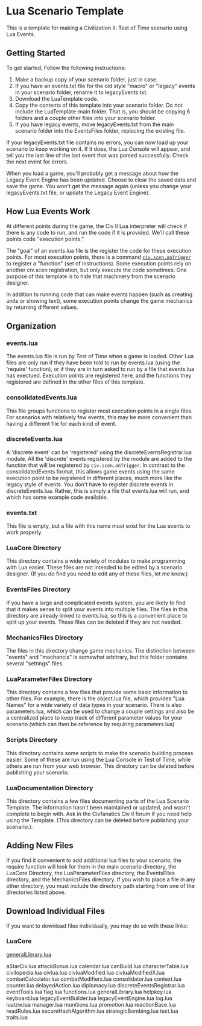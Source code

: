 # Lua Scenario Template

This is a template for making a Civilization II: Test of Time scenario using Lua Events.

## Getting Started

To get started, Follow the following instructions:
1.  Make a backup copy of your scenario folder, just in case.
2.  If you have an events.txt file for the old style "macro" or "legacy" events in your scenario folder, rename it to legacyEvents.txt.
3.  Download the LuaTemplate code.
4.  Copy the contents of this template into your scenario folder.  Do not include the LuaTemplate-main folder.  That is, you should be copying 6 folders and a couple other files into your scenario folder.
5.  If you have legacy events, move legacyEvents.txt from the main scenario folder into the EventsFiles folder, replacing the existing file.

If your legacyEvents.txt file contains no errors, you can now load up your scenario to keep working on it.  If it does, the Lua Console will appear, and tell you the last line of the last event that was parsed successfully.  Check the next event for errors.

When you load a game, you'll probably get a message about how the Legacy Event Engine has been updated. Choose to clear the saved data and save the game. You won't get the message again (unless you change your legacyEvents.txt file, or update the Legacy Event Engine).

## How Lua Events Work

At different points during the game, the Civ II Lua interpreter will check if there is any code to run, and run the code if it is provided.  We'll call these points code "execution points."

The "goal" of an events.lua file is the register the code for these execution points.  For most execution points, there is a command [`civ.scen.onTrigger`](https://forums.civfanatics.com/threads/totpp-lua-function-reference.557527/#civ.scen) to register a "function" (set of instructions).  Some execution points rely on another civ.scen registration, but only execute the code sometimes.  One purpose of this template is to hide that machinery from the scenario designer.

In addition to running code that can make events happen (such as creating units or showing text), some execution points change the game mechanics by returning different values.

## Organization

### events.lua

The events.lua file is run by Test of Time when a game is loaded.  Other Lua files are only run if they have been told to run by events.lua (using the 'require' function), or if they are in turn asked to run by a file that events.lua has exectued.  Execution points are registered here, and the functions they registered are defined in the other files of this template.

### consolidatedEvents.lua

This file groups functions to register most execution points in a single files.  For scenarios with relatively few events, this may be more convenient than having a different file for each kind of event.

### discreteEvents.lua

A 'discrete event' can be 'registered' using the discreteEventsRegistrar.lua module.  All the 'discrete' events registered by the module are added to the function that will be registered by `civ.scen.onTrigger`.  In contrast to the consolidatedEvents format, this allows game events using the same execution point to be registered in different places, much more like the legacy style of events.  You don't have to register discrete events in discreteEvents.lua.  Rather, this is simply a file that events.lua will run, and which has some example code available.

### events.txt

This file is empty, but a file with this name must exist for the Lua events to work properly.

### LuaCore Directory

This directory contains a wide variety of modules to make programming with Lua easier.  These files are not intended to be edited by a scenario designer.  (If you do find you need to edit any of these files, let me know.)

### EventsFiles Directory

If you have a large and complicated events system, you are likely to find that it makes sense to split your events into multiple files.  The files in this directory are already linked to events.lua, so this is a convenient place to split up your events.  These files can be deleted if they are not needed.

### MechanicsFiles Directory

The files in this directory change game mechanics.  The distinction between "events" and "mechancis" is somewhat arbitrary, but this folder contains several "settings" files.

### LuaParameterFiles Directory

This directory contains a few files that provide some basic information to other files.  For example, there is the object.lua file, which provides "Lua Names" for a wide variety of data types in your scenario.  There is also parameters.lua, which can be used to change a couple settings and also be a centralized place to keep track of different parameter values for your scenario (which can then be reference by requiring parameters.lua)

### Scripts Directory

This directory contains some scripts to make the scenario building process easier.  Some of these are run using the Lua Console in Test of Time, while others are run from your web browser.  This directory can be deleted before publishing your scenario.

### LuaDocumentation Directory

This directory contains a few files documenting parts of the Lua Scenario Template.  The information hasn't been maintained or updated, and wasn't complete to begin with.  Ask in the Civfanatics Civ II forum if you need help using the Template.  (This directory can be deleted before publishing your scenario.).

## Adding New Files

If you find it convenient to add additional lua files to your scenario, the require function will look for them in the main scenario directory, the LuaCore Directory, the LuaParameterFiles directory, the EventsFiles directory, and the MechanicsFiles directory.  If you wish to place a file in any other directory, you must include the directory path starting from one of the directories listed above.

## Download Individual Files

If you want to download files individually, you may do so with these links:

### LuaCore
[generalLibrary.lua](LuaCore/generalLibrary.lua)


aStarCiv.lua
attackBonus.lua
calendar.lua
canBuild.lua
characterTable.lua
civilopedia.lua
civlua.lua
civluaModified.lua
civluaModifiedX.lua
combatCalculator.lua
combatModifiers.lua
consolidator.lua
context.lua
counter.lua
delayedAction.lua
diplomacy.lua
discreteEventsRegistrar.lua
eventTools.lua
flag.lua
functions.lua
generalLibrary.lua
helpkey.lua
keyboard.lua
legacyEventBuilder.lua
legacyEventEngine.lua
log.lua
lualzw.lua
manager.lua
munitions.lua
promotion.lua
reactionBase.lua
readRules.lua
secureHashAlgorithm.lua
strategicBombing.lua
text.lua
traits.lua






